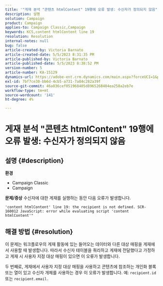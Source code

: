```yaml
---
title: '"게재 분석 "콘텐츠 htmlContent" 19행에 오류 발생: 수신자가 정의되지 않음"'
description: 설명
solution: Campaign
product: Campaign
applies-to: Campaign Classic,Campaign
keywords: KCS,content htmlContent line 19
resolution: Resolution
internal-notes: null
bug: false
article-created-by: Victoria Barnato
article-created-date: 5/5/2023 8:31:35 PM
article-published-by: Victoria Barnato
article-published-date: 5/5/2023 8:38:52 PM
version-number: 5
article-number: KA-15129
dynamics-url: https://adobe-ent.crm.dynamics.com/main.aspx?forceUCI=1&pagetype=entityrecord&etn=knowledgearticle&id=0bfdd9cf-83eb-ed11-a7c6-6045bd0065f9
exl-id: 7bf7ce30-bb6d-4cb5-a731-7a84c282a39f
source-git-commit: 46a836cef051968405d8965268404ea258a2eb7e
workflow-type: tm+mt
source-wordcount: '141'
ht-degree: 4%

---
```


# 게재 분석 &quot;콘텐츠 htmlContent&quot; 19행에 오류 발생: 수신자가 정의되지 않음

## 설명 {#description}

<b>환경</b>
- Campaign Classic
- Campaign


<b>문제/증상</b>
수신자에 대한 게재를 실행하는 동안 다음 오류가 발생합니다.

`'content htmlContent' line 19: the recipient is not defined. SCR-160012 JavaScript: error while evaluating script 'content htmlContent'"`


## 해결 방법 {#resolution}


이 문제는 워크플로우의 게재 활동에 있는 들어오는 데이터와 다른 대상 매핑을 게재에서 사용할 때 발생합니다. 따라서 수신자 테이블을 쿼리하고 게재에 전달했다고 가정하고 게재 시 사용자 지정 대상 매핑이 있으면 이 오류가 발생합니다.

두 번째로, 게재에서 사용자 지정 대상 매핑을 사용하고 콘텐츠에 참조하는 개인화 블록 또는 열이 있고 수신자 개체를 사용하는 경우 이 오류가 발생합니다. 예: `recipient.id` 또는 `recipient.email.`
